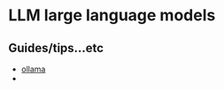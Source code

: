 # LLM large language models

## Guides/tips...etc

* [ollama](https://github.com/ollama/ollama)
* []()